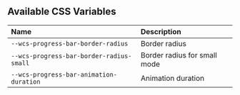## Available CSS Variables

|   Name                                   | Description                         |
|:-----------------------------------------|:------------------------------------|
| `--wcs-progress-bar-border-radius`       | Border radius                       |
| `--wcs-progress-bar-border-radius-small` | Border radius for small mode        |
| `--wcs-progress-bar-animation-duration`  | Animation duration                  |